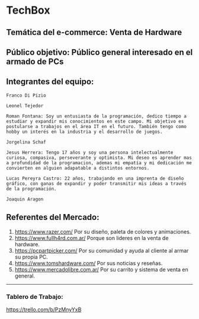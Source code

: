 # **TechBox**

## **Temática del e-commerce:** Venta de Hardware

## **Público objetivo:** Público general interesado en el armado de PCs

## **Integrantes del equipo:**
```
Franco Di Pizio

Leonel Tejedor

Roman Fontana: Soy un entusiasta de la programación, dedico tiempo a estudiar y expandir mis conocimientos en este campo. Mi objetivo es postularse a trabajos en el área IT en el futuro. También tengo como hobby un interés en la industria y el desarrollo de juegos.

Jorgelina Schaf

Jesus Herrera: Tengo 17 años y soy una persona intelectualmente curiosa, compasiva, perseverante y optimista. Mi deseo es aprender mas a profundidad de la programacion, ademas mi empatía y mi dedicación me convierten en alguien adapatable a distintos entornos.

Lucas Pereyra Castro: 22 años, trabajando en una imprenta de diseño gráfico, con ganas de expandir y poder transmitir mis ideas a través de la programación.

Joaquin Aragon
```

## Referentes del Mercado:
1. https://www.razer.com/ Por su diseño, paleta de colores y animaciones.
2. https://www.fullh4rd.com.ar/ Porque son lideres en la venta de hardware.
3. https://pcpartpicker.com/ Por su comunidad y ayuda al cliente al armar su propia PC.
4. https://www.tomshardware.com/ Por sus noticias y reseñas.
5. https://www.mercadolibre.com.ar/ Por su carrito y sistema de venta en general.

--- 

### Tablero de Trabajo:
https://trello.com/b/PzMnyYxB

